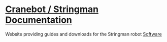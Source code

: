 # [Cranebot / Stringman Documentation](https://nhnifong.github.io/neufangled-site/)

Website providing guides and downloads for the Stringman robot
[Software](https://github.com/nhnifong/cranebot3-firmware)